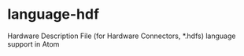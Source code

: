 # language-hdf
Hardware Description File (for Hardware Connectors, \*.hdfs) language support in Atom
